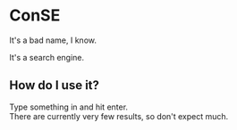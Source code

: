 # ConSE
It's a bad name, I know.

It's a search engine.

## How do I use it?
Type something in and hit enter.<br />There are currently very few results, so don't expect much.<br />
